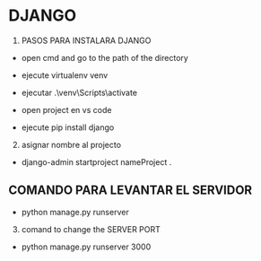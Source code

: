 # DJANGO

1. PASOS PARA INSTALARA DJANGO
- open cmd and go to the path of the directory
- ejecute virtualenv venv
- ejecutar .\venv\Scripts\activate
- open project en vs code 

- ejecute pip install django

2. asignar nombre al projecto

- django-admin startproject nameProject .

## COMANDO PARA LEVANTAR EL SERVIDOR
- python manage.py runserver

3. comand to change the SERVER PORT
- python manage.py runserver 3000
